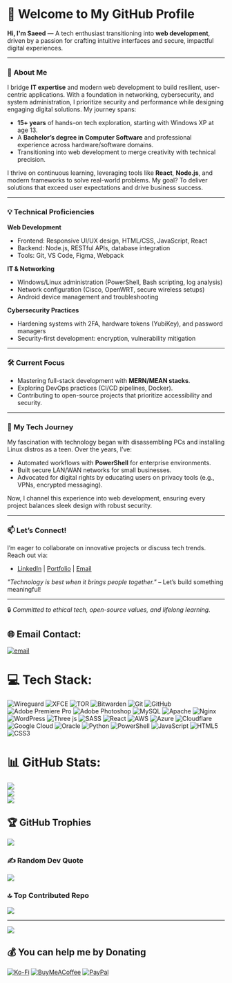 # **💫 Welcome to My GitHub Profile**  
**Hi, I'm Saeed** — A tech enthusiast transitioning into **web development**, driven by a passion for crafting intuitive interfaces and secure, impactful digital experiences.  

---

### 🚀 **About Me**  
I bridge **IT expertise** and modern web development to build resilient, user-centric applications. With a foundation in networking, cybersecurity, and system administration, I prioritize security and performance while designing engaging digital solutions. My journey spans:  
- **15+ years** of hands-on tech exploration, starting with Windows XP at age 13.  
- A **Bachelor’s degree in Computer Software** and professional experience across hardware/software domains.  
- Transitioning into web development to merge creativity with technical precision.  

I thrive on continuous learning, leveraging tools like **React**, **Node.js**, and modern frameworks to solve real-world problems. My goal? To deliver solutions that exceed user expectations and drive business success.  

---

### 💡 **Technical Proficiencies**  
**Web Development**  
- Frontend: Responsive UI/UX design, HTML/CSS, JavaScript, React  
- Backend: Node.js, RESTful APIs, database integration  
- Tools: Git, VS Code, Figma, Webpack  

**IT & Networking**  
- Windows/Linux administration (PowerShell, Bash scripting, log analysis)  
- Network configuration (Cisco, OpenWRT, secure wireless setups)  
- Android device management and troubleshooting  

**Cybersecurity Practices**  
- Hardening systems with 2FA, hardware tokens (YubiKey), and password managers  
- Security-first development: encryption, vulnerability mitigation  

---

### 🛠️ **Current Focus**  
- Mastering full-stack development with **MERN/MEAN stacks**.  
- Exploring DevOps practices (CI/CD pipelines, Docker).  
- Contributing to open-source projects that prioritize accessibility and security.  

---

### 🌱 **My Tech Journey**  
My fascination with technology began with disassembling PCs and installing Linux distros as a teen. Over the years, I’ve:  
- Automated workflows with **PowerShell** for enterprise environments.  
- Built secure LAN/WAN networks for small businesses.  
- Advocated for digital rights by educating users on privacy tools (e.g., VPNs, encrypted messaging).  

Now, I channel this experience into web development, ensuring every project balances sleek design with robust security.  

---

### 📫 **Let’s Connect!**  
I’m eager to collaborate on innovative projects or discuss tech trends. Reach out via:  
- [LinkedIn](#) | [Portfolio](#) | [Email](#)  

*"Technology is best when it brings people together."* – Let’s build something meaningful!  

---  
🔒 *Committed to ethical tech, open-source values, and lifelong learning.*  
## 🌐 Email Contact:
[![email](https://img.shields.io/badge/Email-D14836?logo=gmail&logoColor=white)](mailto:dizkdl1r@anonaddy.com) 

# 💻 Tech Stack:
![Wireguard](https://img.shields.io/badge/wireguard-%2388171A.svg?style=for-the-badge&logo=wireguard&logoColor=white) ![XFCE](https://img.shields.io/badge/XFCE-%232284F2.svg?style=for-the-badge&logo=xfce&logoColor=white) ![TOR](https://img.shields.io/badge/tor-%237E4798.svg?style=for-the-badge&logo=tor-project&logoColor=white) ![Bitwarden](https://img.shields.io/badge/bitwarden-%23175DDC.svg?style=for-the-badge&logo=bitwarden&logoColor=white) ![Git](https://img.shields.io/badge/git-%23F05033.svg?style=for-the-badge&logo=git&logoColor=white) ![GitHub](https://img.shields.io/badge/github-%23121011.svg?style=for-the-badge&logo=github&logoColor=white) ![Adobe Premiere Pro](https://img.shields.io/badge/Adobe%20Premiere%20Pro-9999FF.svg?style=for-the-badge&logo=Adobe%20Premiere%20Pro&logoColor=white) ![Adobe Photoshop](https://img.shields.io/badge/adobe%20photoshop-%2331A8FF.svg?style=for-the-badge&logo=adobe%20photoshop&logoColor=white) ![MySQL](https://img.shields.io/badge/mysql-4479A1.svg?style=for-the-badge&logo=mysql&logoColor=white) ![Apache](https://img.shields.io/badge/apache-%23D42029.svg?style=for-the-badge&logo=apache&logoColor=white) ![Nginx](https://img.shields.io/badge/nginx-%23009639.svg?style=for-the-badge&logo=nginx&logoColor=white) ![WordPress](https://img.shields.io/badge/WordPress-%23117AC9.svg?style=for-the-badge&logo=WordPress&logoColor=white) ![Three js](https://img.shields.io/badge/threejs-black?style=for-the-badge&logo=three.js&logoColor=white) ![SASS](https://img.shields.io/badge/SASS-hotpink.svg?style=for-the-badge&logo=SASS&logoColor=white) ![React](https://img.shields.io/badge/react-%2320232a.svg?style=for-the-badge&logo=react&logoColor=%2361DAFB) ![AWS](https://img.shields.io/badge/AWS-%23FF9900.svg?style=for-the-badge&logo=amazon-aws&logoColor=white) ![Azure](https://img.shields.io/badge/azure-%230072C6.svg?style=for-the-badge&logo=microsoftazure&logoColor=white) ![Cloudflare](https://img.shields.io/badge/Cloudflare-F38020?style=for-the-badge&logo=Cloudflare&logoColor=white) ![Google Cloud](https://img.shields.io/badge/GoogleCloud-%234285F4.svg?style=for-the-badge&logo=google-cloud&logoColor=white) ![Oracle](https://img.shields.io/badge/Oracle-F80000?style=for-the-badge&logo=oracle&logoColor=white) ![Python](https://img.shields.io/badge/python-3670A0?style=for-the-badge&logo=python&logoColor=ffdd54) ![PowerShell](https://img.shields.io/badge/PowerShell-%235391FE.svg?style=for-the-badge&logo=powershell&logoColor=white) ![JavaScript](https://img.shields.io/badge/javascript-%23323330.svg?style=for-the-badge&logo=javascript&logoColor=%23F7DF1E) ![HTML5](https://img.shields.io/badge/html5-%23E34F26.svg?style=for-the-badge&logo=html5&logoColor=white) ![CSS3](https://img.shields.io/badge/css3-%231572B6.svg?style=for-the-badge&logo=css3&logoColor=white)
# 📊 GitHub Stats:
![](https://github-readme-stats.vercel.app/api?username=saeedt20&theme=default&hide_border=false&include_all_commits=true&count_private=false)<br/>
![](https://github-readme-streak-stats.herokuapp.com/?user=saeedt20&theme=default&hide_border=false)<br/>
![](https://github-readme-stats.vercel.app/api/top-langs/?username=saeedt20&theme=default&hide_border=false&include_all_commits=true&count_private=false&layout=compact)

## 🏆 GitHub Trophies
![](https://github-profile-trophy.vercel.app/?username=saeedt20&theme=default&no-frame=false&no-bg=false&margin-w=4)

### ✍️ Random Dev Quote
![](https://quotes-github-readme.vercel.app/api?type=horizontal&theme=gruvbox)

### 🔝 Top Contributed Repo
![](https://github-contributor-stats.vercel.app/api?username=saeedt20&limit=5&theme=default&combine_all_yearly_contributions=true)

---
[![](https://visitcount.itsvg.in/api?id=saeedt20&icon=0&color=0)](https://visitcount.itsvg.in)

  ## 💰 You can help me by Donating
[![Ko-Fi](https://img.shields.io/badge/Ko--fi-F16061?style=for-the-badge&logo=ko-fi&logoColor=white)](https://ko-fi.com/saeedt20)
[![BuyMeACoffee](https://img.shields.io/badge/Buy%20Me%20a%20Coffee-ffdd00?style=for-the-badge&logo=buy-me-a-coffee&logoColor=black)](https://buymeacoffee.com/saeedt20) 
[![PayPal](https://img.shields.io/badge/PayPal-00457C?style=for-the-badge&logo=paypal&logoColor=white)](https://paypal.me/saiedtaherig) 
